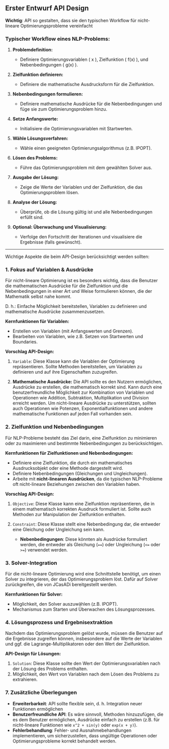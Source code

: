 ## Erster Entwurf API Design

**Wichtig**: API so gestalten, dass sie den typischen Workflow für nicht-lineare Optimierungsprobleme vereinfacht

### Typischer Workflow eines NLP-Problems:

1. **Problemdefinition:**
    - Definiere Optimierungsvariablen \( x \), Zielfunktion \( f(x) \), und Nebenbedingungen \( g(x) \).

2. **Zielfunktion definieren:**
    - Definiere die mathematische Ausdrucksform für die Zielfunktion.

3. **Nebenbedingungen formulieren:**
    - Definiere mathematische Ausdrücke für die Nebenbedingungen und füge sie zum Optimierungsproblem hinzu.

4. **Setze Anfangswerte:**
    - Initialisiere die Optimierungsvariablen mit Startwerten.

5. **Wähle Lösungsverfahren:**
    - Wähle einen geeigneten Optimierungsalgorithmus (z.B. IPOPT).

6. **Lösen des Problems:**
    - Führe das Optimierungsproblem mit dem gewählten Solver aus.

7. **Ausgabe der Lösung:**
    - Zeige die Werte der Variablen und der Zielfunktion, die das Optimierungsproblem lösen.

8. **Analyse der Lösung:**
    - Überprüfe, ob die Lösung gültig ist und alle Nebenbedingungen erfüllt sind.

9. **Optional: Überwachung und Visualisierung:**
    - Verfolge den Fortschritt der Iterationen und visualisiere die Ergebnisse (falls gewünscht).

---

Wichtige Aspekte die beim API-Design berücksichtigt werden sollten:

### 1. **Fokus auf Variablen & Ausdrücke**

Für nicht-lineare Optimierung ist es besonders wichtig, 
dass die Benutzer die mathematischen Ausdrücke für die Zielfunktion und die Nebenbedingungen in einer Art und Weise formulieren können, 
die der Mathematik selbst nahe kommt. 

D. h.: Einfache Möglichkeit bereitstellen, Variablen zu definieren und mathematische Ausdrücke zusammenzusetzen.

**Kernfunktionen für Variablen:**
- Erstellen von Variablen (mit Anfangswerten und Grenzen).
- Bearbeiten von Variablen, wie z.B. Setzen von Startwerten und Boundaries.

**Vorschlag API-Design:**
1. `Variable`: Diese Klasse kann die Variablen der Optimierung repräsentieren. 
Sollte Methoden bereitstellen, um Variablen zu definieren und auf ihre Eigenschaften zuzugreifen.

2. **Mathematische Ausdrücke:** Die API sollte es den Nutzern ermöglichen, Ausdrücke zu erstellen, die mathematisch korrekt sind. 
Kann durch eine benutzerfreundliche Möglichkeit zur Kombination von Variablen und Operationen wie Addition, Subtraktion, 
Multiplikation und Division erreicht werden. 
Um nicht-lineare Ausdrücke zu unterstützen, sollten auch Operationen wie Potenzen, 
Exponentialfunktionen und andere mathematische Funktionen auf jeden Fall vorhanden sein.

### 2. **Zielfunktion und Nebenbedingungen**

Für NLP-Probleme besteht das Ziel darin, eine Zielfunktion zu minimieren oder zu maximieren und bestimmte Nebenbedingungen zu berücksichtigen.

**Kernfunktionen für Zielfunktionen und Nebenbedingungen:**
- Definiere eine Zielfunktion, die durch ein mathematisches Ausdrucksobjekt oder eine Methode dargestellt wird.
- Definiere Nebenbedingungen (Gleichungen und Ungleichungen).
- Arbeite mit **nicht-linearen Ausdrücken**, da die typischen NLP-Probleme oft nicht-lineare Beziehungen zwischen den Variablen haben.

**Vorschlag API-Design:**
1. `Objective`: Diese Klasse kann eine Zielfunktion repräsentieren, die in einem mathematisch korrekten Ausdruck formuliert ist. 
Sollte auch Methoden zur Manipulation der Zielfunktion enthalten.

2. `Constraint`: Diese Klasse stellt eine Nebenbedingung dar, die entweder eine Gleichung oder Ungleichung sein kann.

    - **Nebenbedingungen**: Diese könnten als Ausdrücke formuliert werden, die entweder als Gleichung (`==`) oder Ungleichung (`<=` oder `>=`) verwendet werden.

### 3. **Solver-Integration**

Für die nicht-lineare Optimierung wird eine Schnittstelle benötigt, um einen Solver zu integrieren, der das Optimierungsproblem löst.
Dafür auf Solver zurückgreifen, die von JCasADi bereitgestellt werden.

**Kernfunktionen für Solver:**
- Möglichkeit, den Solver auszuwählen (z.B. IPOPT).
- Mechanismus zum Starten und Überwachen des Lösungsprozesses.

### 4. **Lösungsprozess und Ergebnisextraktion**

Nachdem das Optimierungsproblem gelöst wurde, müssen die Benutzer auf die Ergebnisse zugreifen können, 
insbesondere auf die Werte der Variablen und ggf. die Lagrange-Multiplikatoren oder den Wert der Zielfunktion.

**API-Design für Lösungen:**
1. `Solution`: Diese Klasse sollte den Wert der Optimierungsvariablen nach der Lösung des Problems enthalten.
2. Möglichkeit, den Wert von Variablen nach dem Lösen des Problems zu extrahieren.

### 7. **Zusätzliche Überlegungen**

- **Erweiterbarkeit**: API sollte flexible sein, d. h. Integration neuer Funktionen ermöglichen
- **Benutzerfreundliche API**: Es wäre sinnvoll, Methoden hinzuzufügen, die es dem Benutzer ermöglichen, Ausdrücke einfach zu erstellen (z.B. für nicht-lineare Funktionen wie `x^2 + sin(y)` oder `exp(x + y)`).
- **Fehlerbehandlung**: Fehler- und Ausnahmebehandlungen implementieren, um sicherzustellen, dass ungültige Operationen oder Optimierungsprobleme korrekt behandelt werden.